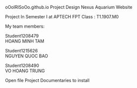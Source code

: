 oOoIRISoOo.github.io
Project Design Nexus Aquarium Website

Project In Semester I at APTECH FPT
Class : T1.1907.M0


My team members:

Student1208479  
HOANG MINH TAM

Student1215626  
NGUYEN QUOC BAO

Student1208490  
VO HOANG TRUNG


Open file Project Documentaries to install
